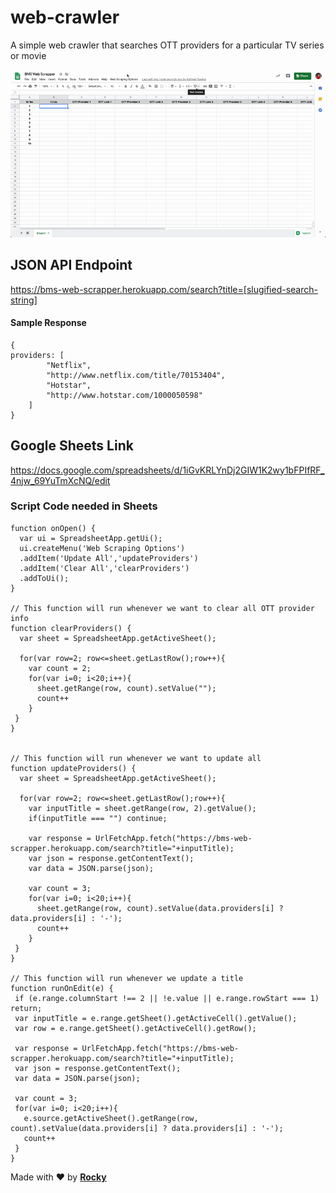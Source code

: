 # web-crawler

A simple web crawler that searches OTT providers for a particular TV series or movie

<img src ="demo.gif" alt="demo" />

## JSON API Endpoint

https://bms-web-scrapper.herokuapp.com/search?title=[slugified-search-string]

#### Sample Response

```
{
providers: [
        "Netflix",
        "http://www.netflix.com/title/70153404",
        "Hotstar",
        "http://www.hotstar.com/1000050598"
    ]
}
```

## Google Sheets Link

https://docs.google.com/spreadsheets/d/1iGvKRLYnDj2GIW1K2wy1bFPIfRF_4njw_69YuTmXcNQ/edit

### Script Code needed in Sheets

```
function onOpen() {
  var ui = SpreadsheetApp.getUi();
  ui.createMenu('Web Scraping Options')
  .addItem('Update All','updateProviders')
  .addItem('Clear All','clearProviders')
  .addToUi();
}

// This function will run whenever we want to clear all OTT provider info
function clearProviders() {
  var sheet = SpreadsheetApp.getActiveSheet();

  for(var row=2; row<=sheet.getLastRow();row++){
    var count = 2;
    for(var i=0; i<20;i++){
      sheet.getRange(row, count).setValue("");
      count++
    }
 }
}


// This function will run whenever we want to update all
function updateProviders() {
  var sheet = SpreadsheetApp.getActiveSheet();

  for(var row=2; row<=sheet.getLastRow();row++){
    var inputTitle = sheet.getRange(row, 2).getValue();
    if(inputTitle === "") continue;

    var response = UrlFetchApp.fetch("https://bms-web-scrapper.herokuapp.com/search?title="+inputTitle);
    var json = response.getContentText();
    var data = JSON.parse(json);

    var count = 3;
    for(var i=0; i<20;i++){
      sheet.getRange(row, count).setValue(data.providers[i] ? data.providers[i] : '-');
      count++
    }
 }
}

// This function will run whenever we update a title
function runOnEdit(e) {
 if (e.range.columnStart !== 2 || !e.value || e.range.rowStart === 1) return;
 var inputTitle = e.range.getSheet().getActiveCell().getValue();
 var row = e.range.getSheet().getActiveCell().getRow();

 var response = UrlFetchApp.fetch("https://bms-web-scrapper.herokuapp.com/search?title="+inputTitle);
 var json = response.getContentText();
 var data = JSON.parse(json);

 var count = 3;
 for(var i=0; i<20;i++){
   e.source.getActiveSheet().getRange(row, count).setValue(data.providers[i] ? data.providers[i] : '-');
   count++
 }
}
```

Made with ️❤︎ by **[Rocky](https://itsrockyy.me/ "Abhijeet Saxena")**
